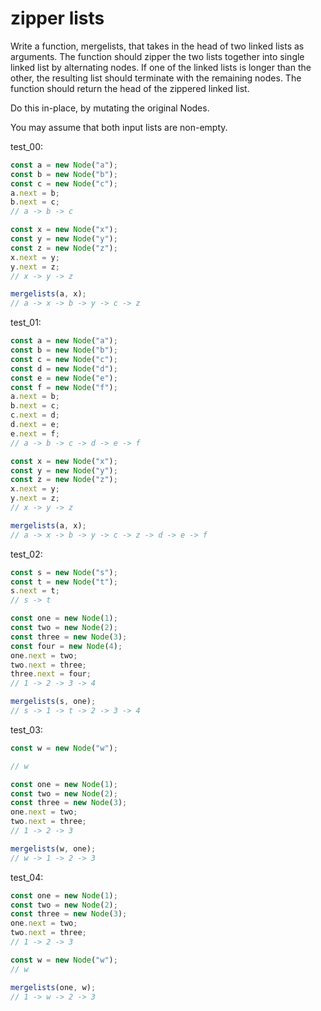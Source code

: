 # zipper lists

Write a function, mergelists, that takes in the head of two linked lists as arguments. The function should zipper the two lists together into single linked list by alternating nodes. If one of the linked lists is longer than the other, the resulting list should terminate with the remaining nodes. The function should return the head of the zippered linked list.

Do this in-place, by mutating the original Nodes.

You may assume that both input lists are non-empty.

test_00:
```js
const a = new Node("a");
const b = new Node("b");
const c = new Node("c");
a.next = b;
b.next = c;
// a -> b -> c

const x = new Node("x");
const y = new Node("y");
const z = new Node("z");
x.next = y;
y.next = z;
// x -> y -> z

mergelists(a, x);
// a -> x -> b -> y -> c -> z
```

test_01:
```js
const a = new Node("a");
const b = new Node("b");
const c = new Node("c");
const d = new Node("d");
const e = new Node("e");
const f = new Node("f");
a.next = b;
b.next = c;
c.next = d;
d.next = e;
e.next = f;
// a -> b -> c -> d -> e -> f

const x = new Node("x");
const y = new Node("y");
const z = new Node("z");
x.next = y;
y.next = z;
// x -> y -> z

mergelists(a, x);
// a -> x -> b -> y -> c -> z -> d -> e -> f
```

test_02:
```js
const s = new Node("s");
const t = new Node("t");
s.next = t;
// s -> t

const one = new Node(1);
const two = new Node(2);
const three = new Node(3);
const four = new Node(4);
one.next = two;
two.next = three;
three.next = four;
// 1 -> 2 -> 3 -> 4

mergelists(s, one);
// s -> 1 -> t -> 2 -> 3 -> 4
```

test_03:
```js
const w = new Node("w");

// w

const one = new Node(1);
const two = new Node(2);
const three = new Node(3);
one.next = two;
two.next = three;
// 1 -> 2 -> 3

mergelists(w, one);
// w -> 1 -> 2 -> 3
```

test_04:
```js
const one = new Node(1);
const two = new Node(2);
const three = new Node(3);
one.next = two;
two.next = three;
// 1 -> 2 -> 3

const w = new Node("w");
// w

mergelists(one, w);
// 1 -> w -> 2 -> 3
```
